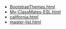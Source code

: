* [BootstrapThemes.html](BootstrapThemes.html)
* [My-ClassMates-ESL.html](My-ClassMates-ESL.html)
* [california.html](california.html)
* [master-list.html](master-list.html)